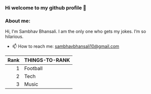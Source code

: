### Hi welcome to my github profile 👋



### About me:

Hi, I'm Sambhav Bhansali. 
I am the only one who gets my jokes. I’m so hilarious.
- 📫 How to reach me: sambhavbhansali10@gmail.com

| Rank | THINGS-TO-RANK |
|-----:|---------------|
|     1|   Football    |
|     2|    Tech       |
|     3|    Music      |


<!--
**Sambhavvv/Sambhavvv** is a ✨ _special_ ✨ repository because its `README.md` (this file) appears on your GitHub profile.

Here are some ideas to get you started:

- 🔭 I’m currently working on ...
- 🌱 I’m currently learning ...
- 👯 I’m looking to collaborate on ...
- 🤔 I’m looking for help with ...
- 💬 Ask me about ...
- 📫 How to reach me: ...
- 😄 Pronouns: ...
- ⚡ Fun fact: ...
-->
